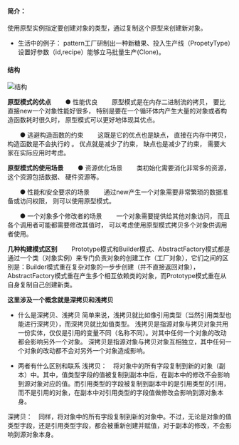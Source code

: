 

#### 简介：
使用原型实例指定要创建对象的类型，通过复制这个原型来创建新对象。

- 生活中的例子：
  pattern工厂研制出一种新糖果、投入生产线（PropetyType）设置好参数（id,recipe）能够立马批量生产(Clone)。

#### 结构

![结构](D:\Pattern\DesignPattern\DesignPattern\CreationPattern\ProtoType\结构.png)

**原型模式的优点**
　　● 性能优良
　　原型模式是在内存二进制流的拷贝， 要比直接new一个对象性能好很多， 特别是要在一个循环体内产生大量的对象或者构造函数耗时很久时， 原型模式可以更好地体现其优点。

　　● 逃避构造函数的约束
　　这既是它的优点也是缺点， 直接在内存中拷贝， 构造函数是不会执行的 。 优点就是减少了约束， 缺点也是减少了约束， 需要大家在实际应用时考虑。

**原型模式的使用场景**
　　● 资源优化场景
　　类初始化需要消化非常多的资源， 这个资源包括数据、 硬件资源等。

　　● 性能和安全要求的场景
　　通过new产生一个对象需要非常繁琐的数据准备或访问权限， 则可以使用原型模式。

　　● 一个对象多个修改者的场景
　　一个对象需要提供给其他对象访问， 而且各个调用者可能都需要修改其值时， 可以考虑使用原型模式拷贝多个对象供调用者使用。

**几种构建模式区别**
　　Prototype模式和Builder模式、AbstractFactory模式都是通过一个类（对象实例）来专门负责对象的创建工作（工厂对象），它们之间的区别是：Builder模式重在复杂对象的一步步创建（并不直接返回对象），AbstractFactory模式重在产生多个相互依赖类的对象，而Prototype模式重在从自身复制自己创建新类。


**这里涉及一个概念就是深拷贝和浅拷贝**
- 什么是深拷贝、浅拷贝
简单来说，浅拷贝就比如像引用类型（当然引用类型也能进行深拷贝），而深拷贝就比如值类型。
浅拷贝是指源对象与拷贝对象共用一份实体，仅仅是引用的变量不同（名称不同）。对其中任何一个对象的改动都会影响另外一个对象。
深拷贝是指源对象与拷贝对象互相独立，其中任何一个对象的改动都不会对另外一个对象造成影响。

- 两者有什么区别和联系
浅拷贝：　将对象中的所有字段复制到新的对象（副本）中。其中，值类型字段的值被复制到副本中后，在副本中的修改不会影响到源对象对应的值。而引用类型的字段被复制到副本中的是引用类型的引用，而不是引用的对象，在副本中对引用类型的字段值做修改会影响到源对象本身。

深拷贝：　同样，将对象中的所有字段复制到新的对象中。不过，无论是对象的值类型字段，还是引用类型字段，都会被重新创建并赋值，对于副本的修改，不会影响到源对象本身。
